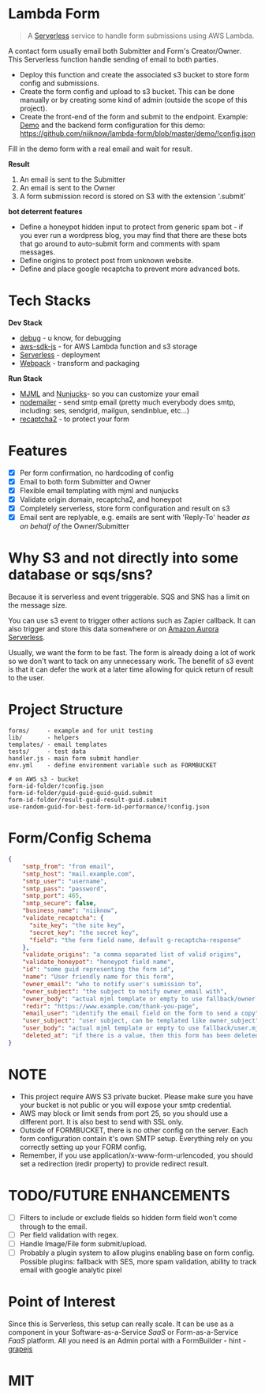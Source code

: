 # Lambda Form
> A [Serverless](https://serverless.com/) service to handle form submissions using AWS Lambda.

A contact form usually email both Submitter and Form's Creator/Owner.  This Serverless function handle sending of email to both parties.

- Deploy this function and create the associated s3 bucket to store form config and submissions.
- Create the form config and upload to s3 bucket.  This can be done manually or by creating some kind of admin (outside the scope of this project).
- Create the front-end of the form and submit to the endpoint.  Example: [Demo](https://niiknow.github.io/lambda-form/demo/) and the backend form configuration for this demo: https://github.com/niiknow/lambda-form/blob/master/demo/!config.json

Fill in the demo form with a real email and wait for result.

**Result**
1. An email is sent to the Submitter
2. An email is sent to the Owner
3. A form submission record is stored on S3 with the extension '.submit'

**bot deterrent features**
- Define a honeypot hidden input to protect from generic spam bot - if you ever run a wordpress blog, you may find that there are these bots that go around to auto-submit form and comments with spam messages.
- Define origins to protect post from unknown website.
- Define and place google recaptcha to prevent more advanced bots.

# Tech Stacks
**Dev Stack**
* [debug](https://github.com/visionmedia/debug) - u know, for debugging
* [aws-sdk-js](https://github.com/aws/aws-sdk-js) - for AWS Lambda function and s3 storage
* [Serverless](https://serverless.com/) - deployment
* [Webpack](https://github.com/webpack/webpack) - transform and packaging

**Run Stack**
* [MJML](https://mjml.io/) and [Nunjucks](https://mozilla.github.io/nunjucks/)- so you can customize your email
* [nodemailer](https://github.com/nodemailer/nodemailer) - send smtp email (pretty much everybody does smtp, including: ses, sendgrid, mailgun, sendinblue, etc...)
* [recaptcha2](https://github.com/fereidani/recaptcha2) - to protect your form

# Features
- [x] Per form confirmation, no hardcoding of config
- [x] Email to both form Submitter and Owner
- [x] Flexible email templating with mjml and nunjucks
- [x] Validate origin domain, recaptcha2, and honeypot
- [x] Completely serverless, store form configuration and result on s3 
- [x] Email sent are replyable, e.g. emails are sent with 'Reply-To' header *as on behalf of* the Owner/Submitter

# Why S3 and not directly into some database or sqs/sns?
Because it is serverless and event triggerable.  SQS and SNS has a limit on the message size.

You can use s3 event to trigger other actions such as Zapier callback.  It can also trigger and store this data somewhere or on [Amazon Aurora Serverless](https://aws.amazon.com/rds/aurora/serverless/).

Usually, we want the form to be fast.  The form is already doing a lot of work so we don't want to tack on any unnecessary work.  The benefit of s3 event is that it can defer the work at a later time allowing for quick return of result to the user.

# Project Structure
```shell
forms/     - example and for unit testing
lib/       - helpers
templates/ - email templates
tests/     - test data
handler.js - main form submit handler
env.yml    - define environment variable such as FORMBUCKET

# on AWS s3 - bucket
form-id-folder/!config.json
form-id-folder/guid-guid-guid-guid.submit
form-id-folder/result-guid-result-guid.submit
use-random-guid-for-best-form-id-performance/!config.json
```

# Form/Config Schema
```json
{
    "smtp_from": "from email",
    "smtp_host": "mail.example.com",
    "smtp_user": "username",
    "smtp_pass": "password",
    "smtp_port": 465,
    "smtp_secure": false,
    "business_name": "niiknow",
    "validate_recaptcha": {
      "site_key": "the site key",
      "secret_key": "the secret key",
      "field": "the form field name, default g-recaptcha-response"
    },
    "validate_origins": "a comma separated list of valid origins",
    "validate_honeypot": "honeypot field name",
    "id": "some guid representing the form id",
    "name": "User friendly name for this form",
    "owner_email": "who to notify user's sumission to",
    "owner_subject": "the subject to notify owner_email with",
    "owner_body": "actual mjml template or empty to use fallback/owner.mjml",
    "redir": "https://www.example.com/thank-you-page",
    "email_user": "identify the email field on the form to send a copy",
    "user_subject": "user subject, can be templated like owner_subject",
    "user_body": "actual mjml template or empty to use fallback/user.mjml",
    "deleted_at": "if there is a value, then this form has been deleted"
}
```

# NOTE
* This project require AWS S3 private bucket.  Please make sure you have your bucket is not public or you will expose your smtp credential.
* AWS may block or limit sends from port 25, so you should use a different port.  It is also best to send with SSL only.
* Outside of FORMBUCKET, there is no other config on the server. Each form configuration contain it's own SMTP setup.  Everything rely on you correctly setting up your FORM config.
* Remember, if you use application/x-www-form-urlencoded, you should set a redirection (redir property) to provide redirect result.

# TODO/FUTURE ENHANCEMENTS
- [ ] Filters to include or exclude fields so hidden form field won't come through to the email.
- [ ] Per field validation with regex.
- [ ] Handle Image/File form submit/upload.
- [ ] Probably a plugin system to allow plugins enabling base on form config.  Possible plugins:  fallback with SES, more spam validation, ability to track email with google analytic pixel

# Point of Interest
Since this is Serverless, this setup can really scale.  It can be use as a component in your Software-as-a-Service *SaaS* or Form-as-a-Service *FaaS* platform.  All you need is an Admin portal with a FormBuilder - hint - [grapejs](https://github.com/artf/grapesjs)

# MIT

